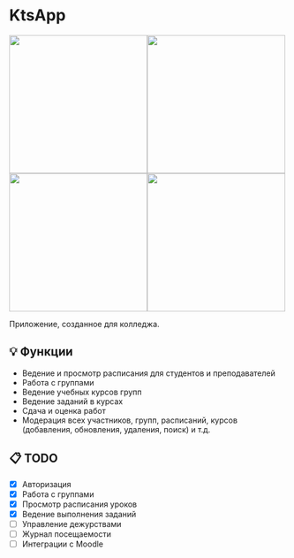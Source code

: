 
# KtsApp
<img src="https://lh3.googleusercontent.com/fife/AAWUweUVdKwFiNCJ4n0LREiffUbDyAaPM2dlkAo6SjqSm_84gm5TrcS4XnJX6xUB6foqz4fLBgb1FjI4Q7dRwwyulC05tfoIWMDNbDMvBkljbxbkMuC5CaBAovt5upSbA2thDM5WHIj541cFKkW41ARuycUISVzmIXZKoRl52Oe2yiGDXLv5BZleRDkfBvo-Ma5dgEtxH4UnObCzKeRuoE9VUVsJAtXqC6kw1SlD5D_T1EdKCUhIhEIpVnelKXQRV6l5d8S1C7HIevSOflQ6Veilx_IxRiwySwDUhGuSclQuaqAV33BlQvcUpuNIJyyhCA_A4_CQihEP0mTR0nYC8ElSzPDIxMPWsyxEB9v8p6RjKUdJm2LtaFJrHtzkCuQhI7o3gY-ioJCbOHIbVZtF_-Ny-y6Ak7p2iT-_hTtzfhRIqDTNc8l56DxCdduGMS55oHDN6tlo3y9Dy-tF3c71l36myrP_05u5fTWGDkSPQRh7xRZghZbLGpIZM3LJq2Kw4jJgaJ_L1IELedKGNr5lT9qcsXCc3gn99lue1_ScuElINogTvG5BQ0XvpzaOGYblT6NGJTXgxMkyuGgLtDcr02IQS8PvCy3kpmxH8lZ7owZEPb_LBhNtkNBGUCjDJFomr2QnanRhgI2DX0Zzf599klYpsWwZvbqLN0Oa8G8Ksl7o_U90OSHtv8ALx73mVpRzl3QtCD2y5iVsrumlZ3PAbLSsbeAkIWbytw7B0Pg5HsOFtHsvxVUg4G78swQhqx0OARPf1JOUvwJIYed2M1OkmAWRGnpbaI1Hi_Yflki8HdzyVcrnONUUaSzPnJsbIg=w1680-h907" width="250"><img src="https://lh3.googleusercontent.com/Lh-u8i_pmDhpoBWW9QxPlPbdTerTHWEnrp__Gaq2ujP4dDaouJUhdF7HEd7diwpPuj3NMD4kQIiTzpV25_0s=w1680-h907-rw" width="250"><img src="https://lh3.googleusercontent.com/fife/AAWUweXlYqT2Funaknpb6FJ7ztUp27SwoQlH1EZ1YO9B70eUe7-f2l7PyYE5avjUTuJwk5VsLKvs9mkPtVQ07LT3oYVkzC7r9iPMiR24-FBCO0HPHwYTJZSm-X8DyAe7j1FFNppzfMzIZPgWPeo9GJZT1lh2ESZkn42ZALijqngq_luLsrmVO_Dtu3bOscMUVUlc1Bjg9zEurwVdgvwUyFjKJ4Ngx7HxxMYjH_HPR-3RUDM_JV_ZNJi_-sXAgwdHeOKuqxsFs8X9ytJlLROO0Tki2qWvJfZXy0_EaO0M1il-I1FN9dHCXS8gLoGr4TQtXy7UPA88BzlJoRlxMeNSlBcS88-tlGoCC1xVVscM0c-oFk9yXEywfa2Lo_0h0U-nhVWuMyT2t-_DKMXYDbwn27OTtohJkYhXBj4h_lICjd6Sc-E0YuPK47y1_9Zg5nymAtyxi-ApJgnited7vNOfLKtmNpg6wY9YMCviUH8FDkOS-EyP7tAB0mapNPpRiWRbwf5Vi-Q1b01vgq4Zud47iguZuGmecyrfQ_l9GqhRgWkS0dFOfqpSok28vl7mXIX9DBcCQIDcOOMDAyS2aSSdV12MjWOseXyLrgTC9wkBu0AwPmqkymHtWsn94hQS3WKKDftIgspE6ceyDtplPPqKrWDPjhOgOS12ziJVexxsFuRo0vKnQOD23rCS5FD9pybdUBm9-ojs0N_28OLkl2dtR-sphjm73UUqrUeIicSLvABcWjvqmH2zCsoxK66w6OgcXmaScPaDEnKx8MwBS1MODSsQR53vQNBNOxW07JVd0l9F0Tnx2hGLUqAzUvwxKg=w1680-h907" width="250"><img src="https://lh3.googleusercontent.com/fife/AAWUweWY_pMAnO4WHi0qZAP05xNmiqwkIJpnMP5ZpjSLyT5gHvDjyecdEEsuChyc2KCxbEFLiGJ96MwlXepmjF9SyWC19TmnKY3YV_Uiy0LFUCy_nRgdtP8tzIKc9gRFrCin3SGLtiSaCQyVDAiqwmx5GK4e8y6D176ANm5zUTF_LdXuWA2GgCql5I69L2c8s-1kkmMIAnflwF1Q2uqvDaHsnELcZm8g1wEesmfmLRkBNeGpQHTvABrPlr7S5FBHjZrYR5fqY8rYT0dxrCz9exlz9c32k-YIib8_xBFtveiyRadadcuu8sy2InDE43atApTwrkrQjdM3KE1vfPePHQnNSxA9kncSUBtkuEDidJpy_2NI7orLZeeJ73_zHVnhq9ZK9GmmA5avMpzO4krPxWJOIYHHhrZAYgZmk8SEn-zowPTIyJR0oqCas50GeqDv_cb3Tgny1uyaiVjBWXwpJx_4UAX_9r10mgu4iZ8rHHs75oUZJyweSktZ_h0X8s57vzJtCoW3SE3_X8DwySD7ezTs86EvfBKNJbVlJaoRab-P_3XGk_6M7nbRPGs6YQHG387zLgc7H-Avuj8GfZNQLaS8XHXPuf4k6jq_KT8HMAwMl0m4U3xbaOGkLz3s3SX-qsjCoGXpsE82EJpDcRDk9097H9PqZC7hm3UZDqvjTL4uSUIDbu4ObcjJxbnXLH4n2m0ZRoSW2Uxxe5Jk5QAxIn6M-M7-ZeTrEsL2Xo2bD0H1uYW3fZ4P64NvAkRuKVGBK_z-SJRmYJeddjHqWfnHRTN1yheswU1SpDlkuFPq8wgOulmWurqE5ihzCVYMEw=w1143-h907" width="250">

Приложение, созданное для колледжа.
## 💡 Функции
 - Ведение и просмотр расписания для студентов и преподавателей
 - Работа с группами
 - Ведение учебных курсов групп
 - Ведение заданий в курсах
 - Сдача и оценка работ
 - Модерация всех участников, групп, расписаний, курсов (добавления, обновления, удаления, поиск) и т.д.
## 📋 TODO
 - [x] Авторизация
 - [x] Работа с группами
 - [x] Просмотр расписания уроков
 - [x] Ведение выполнения заданий
 - [ ] Управление дежурствами
 - [ ] Журнал посещаемости
 - [ ] Интеграции с Moodle
